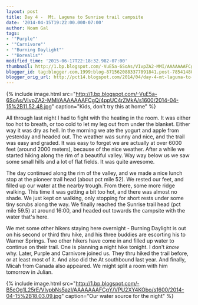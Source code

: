 ```yaml
---
layout: post
title: Day 4 -  Mt. Laguna to Sunrise trail campsite
date: '2014-04-15T19:22:00.000-07:00'
author: Noam Gal
tags:
- '"Purple"'
- '"Carnivore"'
- '"Burning Daylight"'
- '"Borealis"'
modified_time: '2015-06-17T22:18:32.982-07:00'
thumbnail: http://1.bp.blogspot.com/-VuE5a-6SoAs/VIvpZA2-MMI/AAAAAAAFCgQ/4ppUC4rZMkA/s72-c/2014-04-15%2B11.52.48.jpg
blogger_id: tag:blogger.com,1999:blog-8715620883377891841.post-7854148073280820141
blogger_orig_url: http://pct14.blogspot.com/2014/04/day-4-mt-laguna-to-paradise-trail.html
---
```


{% include image.html src="http://1.bp.blogspot.com/-VuE5a-6SoAs/VIvpZA2-MMI/AAAAAAAFCgQ/4ppUC4rZMkA/s1600/2014-04-15%2B11.52.48.jpg" caption="Kids, don't try this at home" %}

All through last night I had to fight with the heating in the room. It was either too hot to breath, or too cold to let my leg out from under the blanket. Either way it was dry as hell. In the morning we ate the yogurt and apple from yesterday and headed out. The weather was sunny and nice, and the trail was easy and graded. It was easy to forget we are actually at over 6000 feet (around 2000 meters), because of the nice weather. After a while we started hiking along the rim of a beautiful valley. Way way below us we saw some small hills and a lot of flat fields. It was quite awesome.

The day continued along the rim of the valley, and we made a nice lunch stop at the pioneer trail head (about pct mile 52). We rested our feet, and filled up our water at the nearby trough. From there, some more ridge walking. This time it was getting a bit too hot, and there was almost no shade. We just kept on walking, only stopping for short rests under some tiny scrubs along the way. We finally reached the Sunrise trail head (pct mile 59.5) at around 16:00, and headed out towards the campsite with the water that's here.

We met some other hikers staying here overnight - Burning Daylight is out on his second or third thru hike, and his three buddies are escorting his to Warner Springs. Two other hikers have come in and filled up water to continue on their trail. One is planning a night hike tonight. I don't _know_ why. Later, Purple and Carnivore joined us. They thru hiked the trail before, or at least most of it. And also did the At southbound last year. And finally, Micah from Canada also appeared. We might split a room with him tomorrow in Julian.

{% include image.html src="http://1.bp.blogspot.com/-B5eOg1L25rE/VIvpbNs5azI/AAAAAAAFCgY/VPU2XY4KObo/s1600/2014-04-15%2B18.03.09.jpg" caption="Our water source for the night" %}
